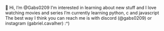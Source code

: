 👋 Hi, I’m @Gabs0209
I’m interested in learning about new stuff and I love watching movies and series
I’m currently learning python, c and javascript
The best way I think you can reach me is with discord (@gabs0209) or instagram (gabriel.cavalher)
:^)
